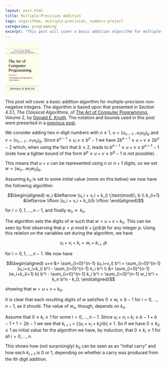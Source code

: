 ```yaml
---
layout: post.html
title: Multiple-Precision Addition
tags: algorithms, multiple-precision, numbers-project
categories: programming
excerpt: "This post will cover a basic addition algorithm for multiple-precision non-negative integers. The algorithm is based upon that presented in Section 4.3.1, The Classical Algorithms, of The Art of Computer Programming, Volume 2, by Donald E. Knuth. The notation and bounds used in this post were presented in a previous post. We consider adding two n-digit numbers [...]"
---
```

<div class="pull-right"><a href="https://en.wikipedia.org/wiki/Special:BookSources/0201896842"><img src="/media/books/taocp2.jpg" alt=""></a></div>

This post will cover a basic addition algorithm for multiple-precision non-negative integers. The algorithm is based upon that presented in Section 4.3.1, *The Classical Algorithms*, of [The Art of Computer Programming](http://www-cs-faculty.stanford.edu/~uno/taocp.html), Volume 2, by [Donald E. Knuth](http://www-cs-faculty.stanford.edu/~uno/). The notation and bounds used in this post were presented in a [previous post](/blog/2011/10/multiple-precision-number-representation).

We consider adding two $n$-digit numbers with $n \geq 1$, $u=(u_{n-1} \ldots u_1 u_0)_b$ and $v=(v_{n-1} \ldots v_1 v_0)_b$. Since $b^{n-1} \leq u, v \leq b^n - 1$ we have $2 b^{n-1} \leq u+v \leq 2 b^n - 2$ which, when using the fact that $b \geq 2$, leads to $b^{n-1} \leq u+v \leq b^{n+1} - 1$ (note how a tighter bound of the form $b^p \leq u+v \leq b^q - 1$ is not possible).

This means that $u+v$ can be represented using $n$ or $n+1$ digits, so we set $w=(w_n \ldots w_1 w_0)_b$.

Assuming $k_0$ is set to some initial value (more on this below) we now have the following algorithm:

$$\begin{aligned} w_i     &\leftarrow (u_i + v_i + k_i) \;\text{mod}\; b \\ k_{i+1} &\leftarrow \lfloor (u_i + v_i + k_i)/b \rfloor \end{aligned}$$

for $i = 0, 1, \ldots, n-1$, and finally $w_n \leftarrow k_n$.

The algorithm sets the digits of $w$ such that $w = u+v+k_0$. This can be seen by first observing that $p = p \;\text{mod}\; b + \lfloor p/b \rfloor b$ for any integer $p$. Using this relation on the variables set during the algorithm, we have

$$u_i + v_i + k_i = w_i + k_{i+1} b$$

for $i = 0, 1, \ldots, n-1$. We now have

$$\begin{aligned} u+v &= \sum_{i=0}^{n-1} (u_i+v_i) b^i = \sum_{i=0}^{n-1} (u_i+v_i+k_i) b^i - \sum_{i=0}^{n-1} k_i b^i \\ &= \sum_{i=0}^{n-1} (w_i+k_{i+1} b) b^i - \sum_{i=0}^{n-1} k_i b^i = \sum_{i=0}^{n-1} w_i b^i + k_n b^n - k_0, \end{aligned}$$

showing that $w=u+v+k_0$.

It is clear that each resulting digits of $w$ satisfies $0 \leq w_i \leq b-1$ for $i = 0, \ldots, n-1$, as it should. The value of $w_n$, though, depends on $k_n$.

Assume that $0 \leq k_i \leq 1$ for some $i=0, \ldots, n-1$. Since $u_i+v_i+k_i \leq b-1+b-1+1 = 2b-1$ we see that $k_{i+1} = \lfloor (u_i + v_i + k_i)/b \rfloor \leq 1$. So if we have $0 \leq k_0 \leq 1$ as initial value for the algorithm we have, by induction, that $0 \leq k_i \leq 1$ for all $i=0, \ldots, n$.

This shows how (not surprisingly) $k_0$ can be seen as an &#8220;initial carry&#8221; and how each $k_{i+1}$ is $0$ or $1$, depending on whether a carry was produced from the $i$th digit addition.
